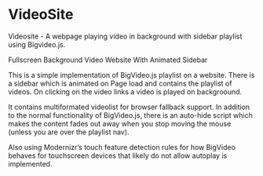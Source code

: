 # VideoSite
Videosite - A webpage playing video in background with sidebar playlist using Bigvideo.js.



Fullscreen Background Video Website With Animated Sidebar

This is a simple implementation of BigVideo.js playlist on a website. 
There is a sidebar which is animated on Page load and contains the playlist of videos. 
On clicking on the video links a video is played on backgroound. 

It contains multiformated videolist for browser fallback support. 
In addition to the normal functionality of BigVideo.js, there is an auto-hide script which makes the content fades out away when you stop moving the mouse (unless you are over the playlist nav).

Also using Modernizr&rsquo;s touch feature detection rules for how BigVideo behaves for touchscreen devices that likely do not allow autoplay is implemented.
